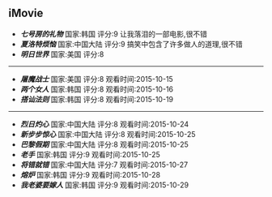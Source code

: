 iMovie
------
+ ***七号房的礼物*** 国家:韩国 评分:9 让我落泪的一部电影,很不错
+ ***夏洛特烦恼*** 国家:中国大陆 评分:9 搞笑中包含了许多做人的道理,很不错 
+ ***明日世界*** 国家:美国 评分:8

------

+ ***屠魔战士*** 国家:美国   评分:8   观看时间:2015-10-15
+ ***两个女人*** 国家:韩国   评分:8   观看时间:2015-10-16
+ ***搭讪法则*** 国家:韩国   评分:8   观看时间:2015-10-19

------

+ ***烈日灼心*** 国家:中国大陆   评分:8   观看时间:2015-10-24
+ ***新步步惊心*** 国家:中国大陆   评分:8   观看时间:2015-10-25
+ ***巴黎假期*** 国家:中国大陆   评分:8   观看时间:2015-10-25
+ ***老手*** 国家:韩国   评分:9   观看时间:2015-10-25
+ ***将错就错*** 国家:中国大陆   评分:7   观看时间:2015-10-27
+ ***熔炉*** 国家:韩国   评分:9   观看时间:2015-10-28
+ ***我老婆要嫁人*** 国家:韩国   评分:9   观看时间:2015-10-29

